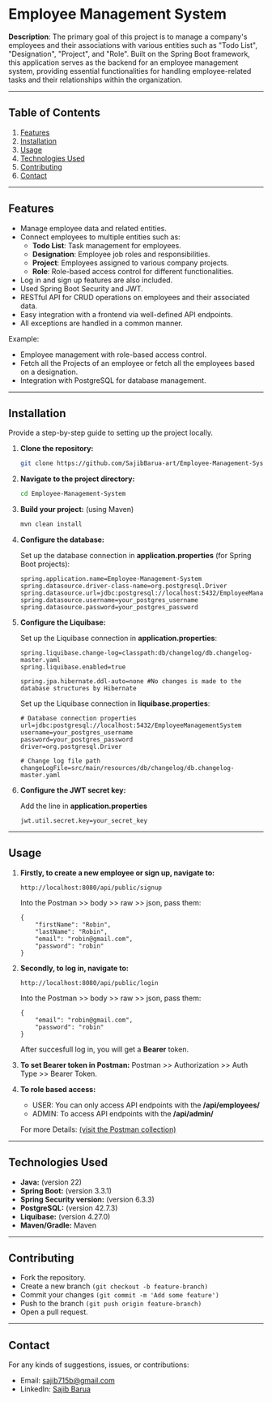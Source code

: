 # Employee Management System

**Description**: The primary goal of this project is to manage a company's employees and their associations with various entities such as "Todo List", "Designation", "Project", and "Role". Built on the Spring Boot framework, this application serves as the backend for an employee management system, providing essential functionalities for handling employee-related tasks and their relationships within the organization.

---

## Table of Contents
1. [Features](#features)
2. [Installation](#installation)
3. [Usage](#usage)
4. [Technologies Used](#technologies-used)
5. [Contributing](#contributing)
6. [Contact](#contact)

---

## Features
- Manage employee data and related entities.
- Connect employees to multiple entities such as:
   - **Todo List**: Task management for employees.
   - **Designation**: Employee job roles and responsibilities.
   - **Project**: Employees assigned to various company projects.
   - **Role**: Role-based access control for different functionalities.
- Log in and sign up features are also included.
- Used Spring Boot Security and JWT.
- RESTful API for CRUD operations on employees and their associated data.
- Easy integration with a frontend via well-defined API endpoints.
- All exceptions are handled in a common manner.

Example:
- Employee management with role-based access control.
- Fetch all the Projects of an employee or fetch all the employees based on a designation.
- Integration with PostgreSQL for database management.

---

## Installation

Provide a step-by-step guide to setting up the project locally.

1. **Clone the repository:**
   ```bash
   git clone https://github.com/SajibBarua-art/Employee-Management-System
   ```
2. **Navigate to the project directory:**
   ```bash
   cd Employee-Management-System
   ```
3. **Build your project:** (using Maven)
   ```bash
   mvn clean install
   ```
4. **Configure the database:**

   Set up the database connection in **application.properties** (for Spring Boot projects):
   ```
   spring.application.name=Employee-Management-System
   spring.datasource.driver-class-name=org.postgresql.Driver
   spring.datasource.url=jdbc:postgresql://localhost:5432/EmployeeManagementSystem
   spring.datasource.username=your_postgres_username
   spring.datasource.password=your_postgres_password
   ```
5. **Configure the Liquibase:**

   Set up the Liquibase connection in **application.properties**:
   ```
   spring.liquibase.change-log=classpath:db/changelog/db.changelog-master.yaml
   spring.liquibase.enabled=true

   spring.jpa.hibernate.ddl-auto=none #No changes is made to the database structures by Hibernate
   ```

   Set up the Liquibase connection in **liquibase.properties**:
   ```
   # Database connection properties
   url=jdbc:postgresql://localhost:5432/EmployeeManagementSystem
   username=your_postgres_username
   password=your_postgres_password
   driver=org.postgresql.Driver

   # Change log file path
   changeLogFile=src/main/resources/db/changelog/db.changelog-master.yaml
   ```
6. **Configure the JWT secret key:**

   Add the line in **application.properties**
   ```
   jwt.util.secret.key=your_secret_key
   ```
---

## Usage
1. **Firstly, to create a new employee or sign up, navigate to:**
   ```
   http://localhost:8080/api/public/signup
   ```
   Into the Postman >> body >> raw >> json, pass them:
   ```
   {
       "firstName": "Robin",
       "lastName": "Robin",
       "email": "robin@gmail.com",
       "password": "robin"
   }
2. **Secondly, to log in, navigate to:**
   ```
   http://localhost:8080/api/public/login
   ```
   Into the Postman >> body >> raw >> json, pass them:
   ```
   {
       "email": "robin@gmail.com",
       "password": "robin"
   }
   ```
   After succesfull log in, you will get a **Bearer** token.
3. **To set Bearer token in Postman:**
   Postman >> Authorization >> Auth Type >> Bearer Token.
4. **To role based access:**
   - USER: You can only access API endpoints with the **/api/employees/**
   - ADMIN: To access API endpoints with the **/api/admin/**

   For more Details: [(visit the Postman collection)](https://www.postman.com/ems888-0439/workspace/ems-workspace/collection/36644546-70843a3f-bb01-49cd-80d2-d357ab33acff?action=share&creator=36644546)

---

## Technologies Used
- **Java:** (version 22)
- **Spring Boot:** (version 3.3.1)
- **Spring Security version:** (version 6.3.3)
- **PostgreSQL:** (version 42.7.3)
- **Liquibase:** (version 4.27.0)
- **Maven/Gradle:** Maven

---

## Contributing
- Fork the repository.
- Create a new branch ```(git checkout -b feature-branch)```
- Commit your changes ```(git commit -m 'Add some feature')```
- Push to the branch ```(git push origin feature-branch)```
- Open a pull request.

---

## Contact
For any kinds of suggestions, issues, or contributions:
- Email: sajib715b@gmail.com
- LinkedIn: [Sajib Barua](https://www.linkedin.com/in/sajib-barua-475814203)